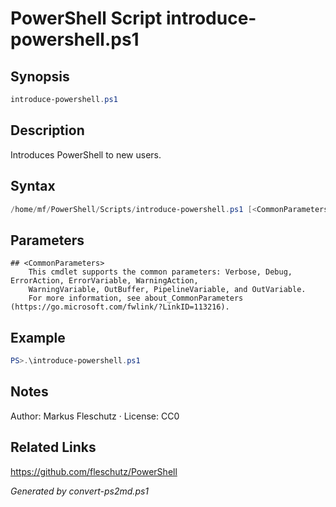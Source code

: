 # PowerShell Script introduce-powershell.ps1

## Synopsis
```powershell
introduce-powershell.ps1
```

## Description
Introduces PowerShell to new users.

## Syntax
```powershell
/home/mf/PowerShell/Scripts/introduce-powershell.ps1 [<CommonParameters>]
```

## Parameters

```
## <CommonParameters>
    This cmdlet supports the common parameters: Verbose, Debug, ErrorAction, ErrorVariable, WarningAction, 
    WarningVariable, OutBuffer, PipelineVariable, and OutVariable.
    For more information, see about_CommonParameters (https://go.microsoft.com/fwlink/?LinkID=113216).
```

## Example
```powershell
PS>.\introduce-powershell.ps1
```


## Notes
Author: Markus Fleschutz · License: CC0

## Related Links
https://github.com/fleschutz/PowerShell

*Generated by convert-ps2md.ps1*
